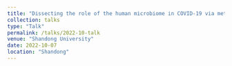 ```yaml
---
title: "Dissecting the role of the human microbiome in COVID-19 via metagenome-assembled genomes"
collection: talks
type: "Talk"
permalink: /talks/2022-10-talk
venue: "Shandong University"
date: 2022-10-07
location: "Shandong"
---
```

